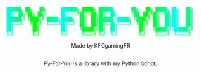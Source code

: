 ## 

<div id="header" align="center">
  <img src="https://raw.githubusercontent.com/KFCgaming/PY-For-You/main/pypi.png" width="650"/>
</div>

<p align="center">
  Made by KFCgamingFR
  <p/>

## 

<p align="center">
  Py-For-You is a library with my Python Script.
  <p/>
